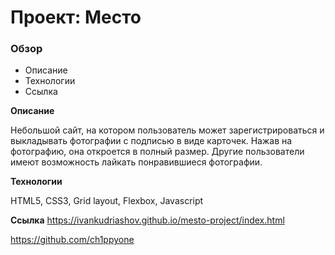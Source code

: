 # Проект: Место

### Обзор

* Описание
* Технологии
* Ссылка

**Описание**

Небольшой сайт, на котором пользователь может зарегистрироваться и выкладывать фотографии с подписью в виде карточек. Нажав на фотографию, она откроется в полный размер. Другие пользователи имеют возможность лайкать понравившиеся фотографии.

**Технологии**

HTML5, CSS3, Grid layout, Flexbox, Javascript

**Ссылка**
https://ivankudriashov.github.io/mesto-project/index.html

https://github.com/ch1ppyone
